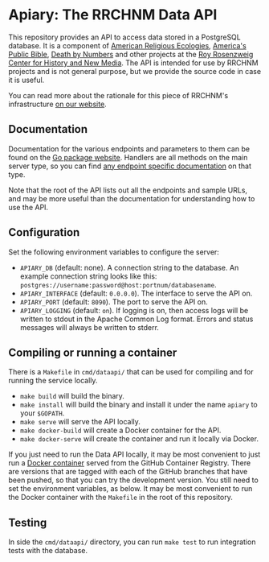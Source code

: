 # Apiary: The RRCHNM Data API

This repository provides an API to access data stored in a PostgreSQL database. It is a component of [American Religious Ecologies](http://religiousecologies.org), [America's Public Bible](https://americaspublicbible.org), [Death by Numbers](https://deathbynumbers.org) and other projects at the [Roy Rosenzweig Center for History and New Media](https://rrchnm.org). The API is intended for use by RRCHNM projects and is not general purpose, but we provide the source code in case it is useful.

You can read more about the rationale for this piece of RRCHNM's infrastructure [on our website](https://rrchnm.org/uncategorized/rrchnms-custom-api-for-data-driven-projects/).

## Documentation 

Documentation for the various endpoints and parameters to them can be found on the [Go package website](https://pkg.go.dev/github.com/chnm/apiary). Handlers are all methods on the main server type, so you can find [any endpoint specific documentation](https://pkg.go.dev/github.com/chnm/apiary#Server) on that type.

Note that the root of the API lists out all the endpoints and sample URLs, and may be more useful than the documentation for understanding how to use the API.

## Configuration

Set the following environment variables to configure the server:

- `APIARY_DB` (default: none). A connection string to the database. An example connection string looks like this: `postgres://username:password@host:portnum/databasename`.
- `APIARY_INTERFACE` (default: `0.0.0.0`). The interface to serve the API on.
- `APIARY_PORT` (default: `8090`). The port to serve the API on.
- `APIARY_LOGGING` (default: `on`). If logging is on, then access logs will be written to stdout in the Apache Common Log format. Errors and status messages will always be written to stderr.

## Compiling or running a container

There is a `Makefile` in `cmd/dataapi/` that can be used for compiling and for running the service locally.

- `make build` will build the binary.
- `make install` will build the binary and install it under the name `apiary` to your `$GOPATH`.
- `make serve` will serve the API locally.
- `make docker-build` will create a Docker container for the API.
- `make docker-serve` will create the container and run it locally via Docker.

If you just need to run the Data API locally, it may be most convenient to just run a [Docker container](https://github.com/chnm/dataapi/pkgs/container/dataapi) served from the GitHub Container Registry. There are versions that are tagged with each of the GitHub branches that have been pushed, so that you can try the development version. You still need to set the environment variables, as below. It may be most convenient to run the Docker container with the `Makefile` in the root of this repository.

## Testing

In side the `cmd/dataapi/` directory, you can run `make test` to run integration tests with the database.
